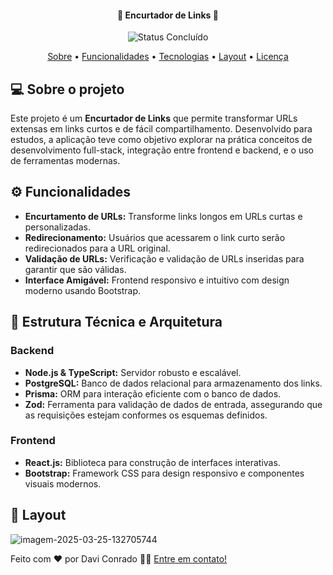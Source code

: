 <h4 align="center"> 
	🔗 Encurtador de Links 🔗
</h4>

<p align="center">
	<img alt="Status Concluído" src="https://img.shields.io/badge/STATUS-CONCLUÍDO-brightgreen">
</p>

<p align="center">
 <a href="#-sobre-o-projeto">Sobre</a> •
 <a href="#-funcionalidades">Funcionalidades</a> •
 <a href="#-tecnologias">Tecnologias</a> • 
 <a href="#-layout">Layout</a> • 
 <a href="#-licença">Licença</a>
</p>

## 💻 Sobre o projeto

Este projeto é um **Encurtador de Links** que permite transformar URLs extensas em links curtos e de fácil compartilhamento. Desenvolvido para estudos, a aplicação teve como objetivo explorar na prática conceitos de desenvolvimento full-stack, integração entre frontend e backend, e o uso de ferramentas modernas.

## ⚙️ Funcionalidades

- **Encurtamento de URLs:** Transforme links longos em URLs curtas e personalizadas.
- **Redirecionamento:** Usuários que acessarem o link curto serão redirecionados para a URL original.
- **Validação de URLs:** Verificação e validação de URLs inseridas para garantir que são válidas.
- **Interface Amigável:** Frontend responsivo e intuitivo com design moderno usando Bootstrap.

## 📌 Estrutura Técnica e Arquitetura

### Backend

- **Node.js & TypeScript:** Servidor robusto e escalável.
- **PostgreSQL:** Banco de dados relacional para armazenamento dos links.
- **Prisma:** ORM para interação eficiente com o banco de dados.
- **Zod:** Ferramenta para validação de dados de entrada, assegurando que as requisições estejam conformes os esquemas definidos.

### Frontend

- **React.js:** Biblioteca para construção de interfaces interativas.
- **Bootstrap:** Framework CSS para design responsivo e componentes visuais modernos.

## 🎨 Layout

<img src="https://i.ibb.co/0RYRNcNN/imagem-2025-03-25-132705744.png" alt="imagem-2025-03-25-132705744" border="0">

Feito com ❤️ por Davi Conrado 👋🏽 [Entre em contato!](https://www.linkedin.com/in/daviconrado/)
